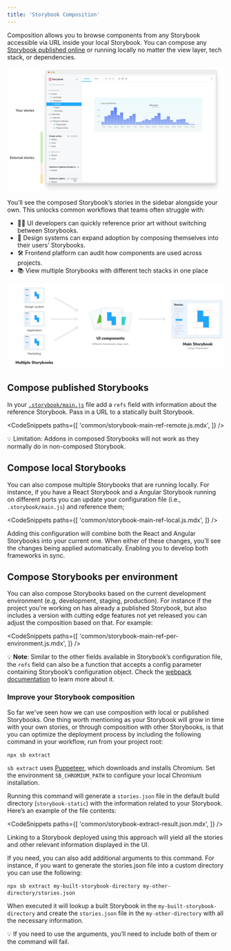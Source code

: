 ```yaml
---
title: 'Storybook Composition'
---
```


Composition allows you to browse components from any Storybook accessible via URL inside your local Storybook. You can compose any [Storybook published online](./storybook-publish.md) or running locally no matter the view layer, tech stack, or dependencies.

![Storybook reference external](./reference-external-storybooks-composition.jpg)

You’ll see the composed Storybook’s stories in the sidebar alongside your own. This unlocks common workflows that teams often struggle with:

- 👩‍💻 UI developers can quickly reference prior art without switching between Storybooks.
- 🎨 Design systems can expand adoption by composing themselves into their users’ Storybooks.
- 🛠 Frontend platform can audit how components are used across projects.
- 📚 View multiple Storybooks with different tech stacks in one place

![Storybook composition](./combine-storybooks.png)

## Compose published Storybooks

In your [`.storybook/main.js`](../configure/overview.md#configure-story-rendering) file add a `refs` field with information about the reference Storybook. Pass in a URL to a statically built Storybook.

<!-- prettier-ignore-start -->

<CodeSnippets
  paths={[
    'common/storybook-main-ref-remote.js.mdx',
  ]}
/>

<!-- prettier-ignore-end -->

<div class="aside">
 💡 Limitation: Addons in composed Storybooks will not work as they normally do in non-composed Storybook.
</div>

## Compose local Storybooks

You can also compose multiple Storybooks that are running locally. For instance, if you have a React Storybook and a Angular Storybook running on different ports you can update your configuration file (i.e., `.storybook/main.js`) and reference them;

<!-- prettier-ignore-start -->

<CodeSnippets
  paths={[
    'common/storybook-main-ref-local.js.mdx',
  ]}
/>

<!-- prettier-ignore-end -->

Adding this configuration will combine both the React and Angular Storybooks into your current one. When either of these changes, you’ll see the changes being applied automatically. Enabling you to develop both frameworks in sync.

## Compose Storybooks per environment

You can also compose Storybooks based on the current development environment (e.g, development, staging, production). For instance if the project you're working on has already a published Storybook, but also includes a version with cutting edge features not yet released you can adjust the composition based on that. For example:

<!-- prettier-ignore-start -->

<CodeSnippets
  paths={[
    'common/storybook-main-ref-per-environment.js.mdx',
  ]}
/>

<!-- prettier-ignore-end -->

<div class="aside">

💡 <strong>Note</strong>: Similar to the other fields available in Storybook’s configuration file, the `refs` field can also be a function that accepts a config parameter containing Storybook’s configuration object. Check the [webpack documentation](../configure/webpack.md#extending-storybooks-webpack-config) to learn more about it.

</div>

### Improve your Storybook composition

So far we've seen how we can use composition with local or published Storybooks. One thing worth mentioning as your Storybook will grow in time with your own stories, or through composition with other Storybooks, is that you can optimize the deployment process by including the following command in your workflow, run from your project root:

```shell
npx sb extract
```

<div class="aside">

`sb extract` uses [Puppeteer](https://www.npmjs.com/package/puppeteer), which downloads and installs Chromium. Set the environment `SB_CHROMIUM_PATH` to configure your local Chromium installation.

</div>

Running this command will generate a `stories.json` file in the default build directory (`storybook-static`) with the information related to your Storybook. Here’s an example of the file contents:

<!-- prettier-ignore-start -->

<CodeSnippets
  paths={[
    'common/storybook-extract-result.json.mdx',
  ]}
/>

<!-- prettier-ignore-end -->

Linking to a Storybook deployed using this approach will yield all the stories and other relevant information displayed in the UI.

If you need, you can also add additional arguments to this command. For instance, if you want to generate the stories.json file into a custom directory you can use the following:

```shell
npx sb extract my-built-storybook-directory my-other-directory/stories.json
```

When executed it will lookup a built Storybook in the `my-built-storybook-directory` and create the `stories.json` file in the `my-other-directory` with all the necessary information.

<div class="aside">

💡 If you need to use the arguments, you’ll need to include both of them or the command will fail.

</div>
